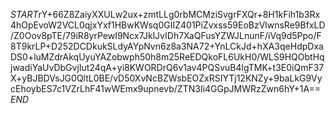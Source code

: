 $START$rY+66Z8ZaiyXXULw2ux+zmtLLg0rbMCMziSvgrFXQr+8H1kFih1b3Rx4hOpEvoW2VCL0qjxYxf1HBwKWsq0GIIZ401PiZvxss59EoBzVlwnsRe9BfxLD/Z0Oov8pTE/79iR8yrPewI9Ncx7JklJvIDh7XaQFusYZWJLnunF/iVq9d5Ppo/F8T9krLP+D252DCDkukSLdyAYpNvn6z8a3NA72+YnLCkJd+hXA3qeHdpDxaDS0+luMZdrAkqUyuYAZobwph50h8m25ReEDQkoFL6UkH0/WLS9HQObtHqjwadiYaUvDbGvjIut24qA+yi8KWORDrQ6v1av4PQSvuB4lgTMK+t3E0iQmF37X+yBJBDVsJG0QltL0BE/vD50XvNcBZWsbEOZxRSIYTj12KNZy+9baLkG9VycEhoybES7c1VZrLhF41wWEmx9upnevb/ZTN3Ii4GGpJMWRzZwn6hY+1A==$END$